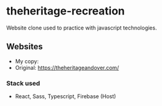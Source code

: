 # theheritage-recreation
Website clone used to practice with javascript technologies.

## Websites
  - My copy:
  - Original: https://theheritageandover.com/

### Stack used

  - React, Sass, Typescript, Firebase (Host)
